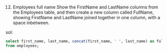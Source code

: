 12. Employees full name
    Show the FirstName and LastName columns from the Employees table, and then create a new column called FullName, showing FirstName and LastName joined together in one column, with a space inbetween.

sol:

```sql
select first_name, last_name, concat(first_name, ' ', last_name) as full_name 
from employees;
```
